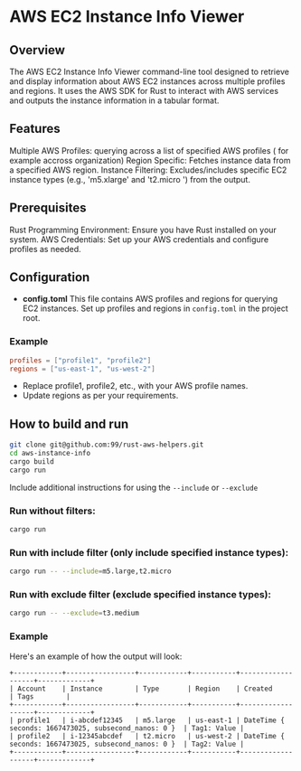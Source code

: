 # AWS EC2 Instance Info Viewer

## Overview
The AWS EC2 Instance Info Viewer command-line tool designed to retrieve and display information about AWS EC2 instances across multiple profiles and regions.  It uses the AWS SDK for Rust to interact with AWS services and outputs the instance information in a tabular format.

## Features
Multiple AWS Profiles:  querying across a list of specified AWS profiles ( for example accross organization)
Region Specific: Fetches instance data from a specified AWS region.
Instance Filtering: Excludes/includes specific EC2 instance types (e.g., 'm5.xlarge' and 't2.micro ') from the output.


## Prerequisites
Rust Programming Environment: Ensure you have Rust installed on your system.
AWS Credentials: Set up your AWS credentials and configure profiles as needed.


## Configuration
- **config.toml** This file contains AWS profiles and regions for querying EC2 instances.
Set up profiles and regions in `config.toml` in the project root.

### Example
  ```toml
  profiles = ["profile1", "profile2"]
  regions = ["us-east-1", "us-west-2"]
  ```
  
- Replace profile1, profile2, etc., with your AWS profile names.
- Update regions as per your requirements.

## How to build and run

```bash
git clone git@github.com:99/rust-aws-helpers.git
cd aws-instance-info
cargo build
cargo run
```
Include additional instructions for using the `--include` or `--exclude` 

### Run without filters:
```bash 
cargo run
```
### Run with include filter (only include specified instance types):
```bash
cargo run -- --include=m5.large,t2.micro
```
### Run with exclude filter (exclude specified instance types):
```bash
cargo run -- --exclude=t3.medium
```

### Example
Here's an example of how the output will look:
```
+------------+-----------------+------------+-----------+-------------------+-------------+
| Account    | Instance        | Type       | Region    | Created           | Tags        |
+------------+-----------------+------------+-----------+-------------------+-------------+
| profile1   | i-abcdef12345   | m5.large   | us-east-1 | DateTime { seconds: 1667473025, subsecond_nanos: 0 }  | Tag1: Value |
| profile2   | i-12345abcdef   | t2.micro   | us-west-2 | DateTime { seconds: 1667473025, subsecond_nanos: 0 }  | Tag2: Value |
+------------+-----------------+------------+-----------+-------------------+-------------+
```
